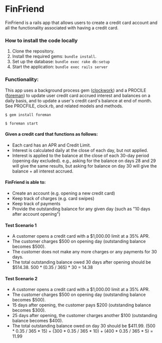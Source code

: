 # FinFriend

FinFriend is a rails app that allows users to create a credit card account and all the functionality associated with having a credit card.

### How to install the code locally

1. Clone the repository.
2. Install the required gems: `bundle install`.
3. Set up the database: `bundle exec rake db:setup`
4. Start the application: `bundle exec rails server`

### Functionality:

This app uses a background process gem ([clockwork](https://github.com/Rykian/clockwork)) and a PROCILE ([foreman](https://github.com/ddollar/foreman)) to update user credit card accrued interest and balances on a daily basis, and to update a user's credit card's balance at end of month. See PROCFILE, clock.rb, and related models and methods.

`$ gem install foreman`

`$ foreman start`

#### Given a credit card that functions as follows:
- Each card has an APR and Credit Limit.
- Interest is calculated daily at the close of each day, but not applied.
- Interest is applied to the balance at the close of each 30-day period (opening day excluded).
  e.g., asking for the balance on days 28 and 29 will give the same results, but asking for balance on day 30 will give the balance + all interest accrued.
#### FinFriend is able to:
- Create an account (e.g. opening a new credit card)
- Keep track of charges (e.g. card swipes)
- Keep track of payments
- Provide the outstanding balance for any given day (such as "10 days after account opening")

#### Test Scenario 1
- A customer opens a credit card with a $1,000.00 limit at a 35% APR.
- The customer charges $500 on opening day (outstanding balance becomes $500).
- The customer does not make any more charges or any payments for 30 days.
- The total outstanding balance owed 30 days after opening should be $514.38.
500 * (0.35 / 365) * 30 = 14.38
#### Test Scenario 2
- A customer opens a credit card with a $1,000.00 limit at a 35% APR.
- The customer charges $500 on opening day (outstanding balance becomes $500).
- 15 days after opening, the customer pays $200 (outstanding balance becomes $300).
- 25 days after opening, the customer charges another $100 (outstanding balance becomes $400).
- The total outstanding balance owed on day 30 should be $411.99.
(500 * 0.35 / 365 * 15) + (300 * 0.35 / 365 * 10) + (400 * 0.35 / 365 * 5) = 11.99
